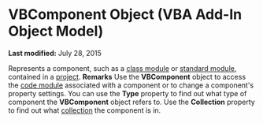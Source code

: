 
# VBComponent Object (VBA Add-In Object Model)

 **Last modified:** July 28, 2015


Represents a component, such as a  [class module](b8bdf64f-5920-1ae9-16d0-b26d09524a30.md) or [standard module](b8bdf64f-5920-1ae9-16d0-b26d09524a30.md), contained in a  [project](b8bdf64f-5920-1ae9-16d0-b26d09524a30.md).
 **Remarks**
Use the  **VBComponent** object to access the [code module](b8bdf64f-5920-1ae9-16d0-b26d09524a30.md) associated with a component or to change a component's property settings.
You can use the  **Type** property to find out what type of component the **VBComponent** object refers to. Use the **Collection** property to find out what [collection](b8bdf64f-5920-1ae9-16d0-b26d09524a30.md) the component is in.
